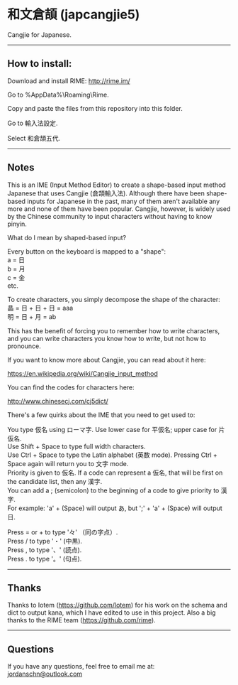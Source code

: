 # 和文倉頡 (japcangjie5)
Cangjie for Japanese.

----------------
How to install:
----------------

Download and install RIME:
http://rime.im/

Go to %AppData%\Roaming\Rime.

Copy and paste the files from this repository into this folder.

Go to 輸入法設定.

Select 和倉頡五代.

------
Notes
------

This is an IME (Input Method Editor) to create a shape-based input method Japanese that uses Cangjie (倉頡輸入法). Although there have been shape-based inputs for Japanese in the past, many of them aren't available any more and none of them have been popular. Cangjie, however, is widely used by the Chinese community to input characters without having to know pinyin.

What do I mean by shaped-based input?

Every button on the keyboard is mapped to a "shape": <br/>
a = 日 <br/>
b = 月 <br/>
c = 金 <br/>
etc.

To create characters, you simply decompose the shape of the character: <br/>
晶 = 日 + 日 + 日 = aaa <br/>
明 = 日 + 月 = ab 

This has the benefit of forcing you to remember how to write characters, and you can write characters you know how to write, but not how to pronounce.

If you want to know more about Cangjie, you can read about it here:

https://en.wikipedia.org/wiki/Cangjie_input_method

You can find the codes for characters here:

http://www.chinesecj.com/cj5dict/

There's a few quirks about the IME that you need to get used to:

You type 仮名 using ローマ字. Use lower case for 平仮名; upper case for 片仮名. <br/>
Use Shift + Space to type full width characters. <br/>
Use Ctrl + Space to type the Latin alphabet (英数 mode). Pressing Ctrl + Space again will return you to 文字 mode. <br/>
Priority is given to 仮名. If a code can represent a 仮名, that will be first on the candidate list, then any 漢字. <br/>
You can add a ; (semicolon) to the beginning of a code to give priority to 漢字. <br/>
For example: 'a' + (Space) will output あ, but ';' + 'a' + (Space) will output 日. <br/>

Press = or + to type '々' （同の字点）. <br/>
Press / to type '・' (中黒). <br/>
Press , to type '、' (読点). <br/>
Press . to type '。' (句点). <br/>


----------
Thanks
----------

Thanks to Iotem (https://github.com/lotem) for his work on the schema and dict to output kana, which I have edited to use in this project.
Also a big thanks to the RIME team (https://github.com/rime).

----------
Questions
----------

If you have any questions, feel free to email me at:
jordanschn@outlook.com
